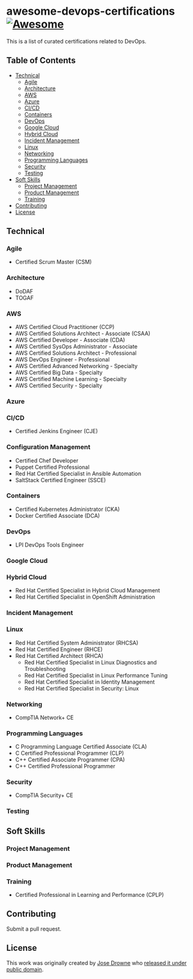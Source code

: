 # awesome-devops-certifications [![Awesome](https://awesome.re/badge-flat.svg)](https://awesome.re)
This is a list of curated certifications related to DevOps.

## Table of Contents
- [Technical](#technical-books)
  * [Agile](#agile)
  * [Architecture](#architecture)
  * [AWS](#aws)
  * [Azure](#azure)
  * [CI/CD](#ci-cd)
  * [Containers](#containers)
  * [DevOps](#devops)
  * [Google Cloud](#google-cloud)
  * [Hybrid Cloud](#hybrid-cloud)
  * [Incident Management](#incident-management)
  * [Linux](#linux)
  * [Networking](#networking)
  * [Programming Languages](#programming-languages)
  * [Security](#security)
  * [Testing](#testing)
- [Soft Skills](#soft-skills)
  * [Project Management](#project-management)
  * [Product Management](#product-management)
  * [Training](#training)
- [Contributing](#contributing)
- [License](#license)


## Technical

### Agile
* Certified Scrum Master (CSM)

### Architecture
* DoDAF
* TOGAF

### AWS
* AWS Certified Cloud Practitioner (CCP)
* AWS Certified Solutions Architect - Associate (CSAA)
* AWS Certified Developer - Associate (CDA)
* AWS Certified SysOps Administrator - Associate
* AWS Certified Solutions Architect - Professional
* AWS DevOps Engineer - Professional
* AWS Certified Advanced Networking - Specialty
* AWS Certified Big Data - Specialty
* AWS Certified Machine Learning - Specialty
* AWS Certified Security - Specialty

### Azure

### CI/CD
* Certified Jenkins Engineer (CJE)

### Configuration Management
* Certified Chef Developer
* Puppet Certified Professional
* Red Hat Certified Specialist in Ansible Automation
* SaltStack Certified Engineer (SSCE)

### Containers
* Certified Kubernetes Administrator (CKA)
* Docker Certified Associate (DCA)

### DevOps
* LPI DevOps Tools Engineer

### Google Cloud

### Hybrid Cloud
* Red Hat Certified Specialist in Hybrid Cloud Management
* Red Hat Certified Specialist in OpenShift Administration

### Incident Management

### Linux
* Red Hat Certified System Administrator (RHCSA)
* Red Hat Certified Engineer (RHCE)
* Red Hat Certified Architect (RHCA)
  * Red Hat Certified Specialist in Linux Diagnostics and Troubleshooting
  * Red Hat Certified Specialist in Linux Performance Tuning
  * Red Hat Certified Specialist in Identity Management
  * Red Hat Certified Specialist in Security: Linux

### Networking
* CompTIA Network+ CE

### Programming Languages
* C Programming Language Certified Associate (CLA)
* C Certified Professional Programmer (CLP)
* C++ Certified Associate Programmer (CPA)
* C++ Certified Professional Programmer

### Security
* CompTIA Security+ CE

### Testing

## Soft Skills

### Project Management

### Product Management

### Training
* Certified Professional in Learning and Performance (CPLP)

## Contributing
Submit a pull request.

## License
This work was originally created by
[Jose Drowne](http://www.linkedin.com/in/jdrowne) who
[released it under public domain](LICENSE.md).
